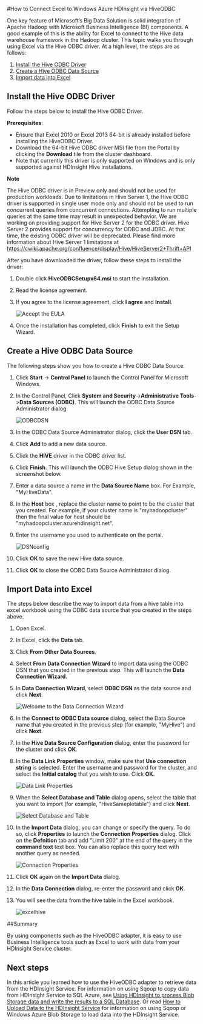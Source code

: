 <properties linkid="manage-services-hdinsight-excel-hiveodbc" urlDisplayName="HDInsight and Excel" pageTitle="How to Connect Excel to Windows Azure HDInsight with HiveODBC" metaKeywords="hdinsight, excel, hiveodbc, hive excel, hdinsight excel" metaDescription="How to use Excel to access data stored in Windows Azure HDInsight using HiveODBC" umbracoNaviHide="0" disqusComments="1" writer="sburgess" editor="mollybos" manager="paulettm" />

<div chunk="../chunks/hdinsight-left-nav.md" />

#How to Connect Excel to Windows Azure HDInsight via HiveODBC

One key feature of Microsoft’s Big Data Solution is solid integration of Apache Hadoop with Microsoft Business Intelligence (BI) components. A good example of this is the ability for Excel to connect to the Hive data warehouse framework in the Hadoop cluster. This topic walks you through using Excel via the Hive ODBC driver. At a high level, the steps are as follows:

1. [Install the Hive ODBC Driver](#InstallHiveODBCDriver)
2. [Create a Hive ODBC Data Source](#CreateHiveODBCDataSource)
3. [Import data into Excel](#ImportData)


<h2><a id="InstallHiveODBCDriver"></a>Install the Hive ODBC Driver</h2>

Follow the steps below to install the Hive ODBC Driver.

**Prerequisites**:

* Ensure that Excel 2010 or Excel 2013 64-bit is already installed before installing the HiveODBC Driver. 
* Download the 64-bit Hive ODBC driver MSI file from the Portal by clicking the **Download** tile from the cluster dashboard.
* Note that currently this driver is only supported on Windows and is only supported against HDInsight Hive installations.

<div class="dev-callout">
<b>Note</b>
	<p>The Hive ODBC driver is in Preview only and should not be used for production workloads. Due to limitations in Hive Server 1, the Hive ODBC driver is supported in single user mode only and should not be used to run concurrent queries from concurrent connections. Attempting to run multiple queries at the same time may result in unexpected behavior. We are working on providing support for Hive Server 2 for the ODBC driver. Hive Server 2 provides support for concurrency for ODBC and JDBC. At that time, the existing ODBC driver will be deprecated. Please find more information about Hive Server 1 limitations at <a href="https://cwiki.apache.org/confluence/display/Hive/HiveServer2+Thrift+API">https://cwiki.apache.org/confluence/display/Hive/HiveServer2+Thrift+API</a> </p> 
</div>

After you have downloaded the driver, follow these steps to install the driver:	
 
1. Double click **HiveODBCSetupx64.msi** to start the installation. 

2. Read the license agreement. 

3. If you agree to the license agreement, click **I agree** and  **Install**. 
   
	![Accept the EULA](../media/EULA-accept.PNG)

4. Once the installation has completed, click **Finish** to exit the Setup Wizard. 


<h2><a id="CreateHiveODBCDataSource"></a>Create a Hive ODBC Data Source</h2>

The following steps show you how to create a Hive ODBC Data Source.

1. Click **Start** -> **Control Panel** to launch the Control Panel for Microsoft Windows. 

2. In the Control Panel, Click **System and Security**->**Administrative Tools**->**Data Sources (ODBC)**. This will launch the ODBC Data Source Administrator dialog. 
 
	![ODBCDSN](../media/ODBCDSN.PNG) 

3. In the ODBC Data Source Administrator dialog, click the **User DSN** tab. 

4. Click **Add** to add a new data source. 

5. Click the **HIVE** driver in the ODBC driver list.  

6. Click **Finish**. This will launch the ODBC Hive Setup dialog shown in the screenshot below. 

7. Enter a data source a name in the **Data Source Name** box. For Example, "MyHiveData". 

8. In the **Host** box , replace the cluster name to point to be the cluster that you created. For example, if your cluster name is "myhadoopcluster" then the final value for host should be "myhadoopcluster.azurehdinsight.net". 

9. Enter the username you used to authenticate on the portal. 

	![DSNconfig](../media/DSNconfig.png "DSN config")  

10. Click **OK** to save the new Hive data source. 

11. Click **OK** to close the ODBC Data Source Administrator dialog. 
	
 
<h2><a id="ImportData"></a>Import Data into Excel</h2>

The steps below describe the way to import data from a hive table into excel workbook using the ODBC data source that you  created in the steps above.

1. Open Excel.

2. In Excel, click the **Data** tab. 

3. Click **From Other Data Sources**.

4. Select **From Data Connection Wizard** to import data using the ODBC DSN that you created in the previous step. This will launch the **Data Connection Wizard**.

5. In **Data Connection Wizard**, select **ODBC DSN** as the data source and click **Next**.

	![Welcome to the Data Connection Wizard](../media/excelconn.png) 

6. In the **Connect to ODBC Data source** dialog, select the Data Source name that you created in the previous step (for example, "MyHive") and click **Next**.

7. In the **Hive Data Source Configuration** dialog, enter the password for the cluster and click **OK**.

8. In the **Data Link Properties** window, make sure that **Use connection string** is selected. Enter the username and password for the cluster, and select the **Initial catalog** that you wish to use. Click **OK**.

	![Data Link Properties](../media/excellink.png) 

9. When the **Select Database and Table** dialog opens, select the table that you want to import (for example, "HiveSamepletable") and click **Next**.

	![Select Database and Table](../media/exceltable.png "Excel Data Link") 

10. In the **Import Data** dialog, you can change or specify the query. To do so, click **Properties** to launch the **Connection Properties** dialog. Click on the **Defnition** tab and add "Limit 200" at the end of the query in the **command text** text box. You can also replace this query text with another query as needed.

	![Connection Properties](../media/linkproperties.png "Excel Data Link") 

11. Click **OK** again on the **Import Data** dialog.

12. In the **Data Connection** dialog, re-enter the password and click **OK**.

13. You will see the data from the hive table in the Excel workbook.

	![excelhive](../media/excelhive.png "Excel Hive")  

##Summary

By using components such as the HiveODBC adapter, it is easy to use Business Intelligence tools such as Excel to work with data from your HDInsight Service cluster.

## Next steps

In this article you learned how to use the HiveODBC adapter to retrieve data from the HDInsight Service. For information on using Sqoop to copy data from HDInsight Service to SQL Azure, see [Using HDInsight to process Blob Storage data and write the results to a SQL Database][blob-hdi-sql]. Or read [How to Upload Data to the HDInsight Service][upload-data] for information on using Sqoop or Windows Azure Blob Storage to load data into the HDInsight Service.

[blob-hdi-sql]: /en-us/manage/services/hdinsight/process-blob-data-and-write-to-sql/
[upload-data]: /en-us/manage/services/hdinsight/howto-upload-data-to-hdinsight/